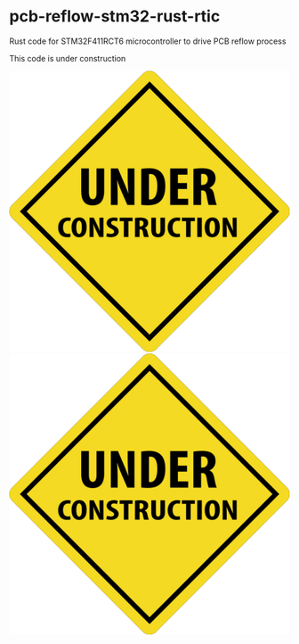 # pcb-reflow-stm32-rust-rtic

Rust code for STM32F411RCT6 microcontroller to drive PCB reflow process

This code is under construction

![Alt text](./docs/images/vectorstock_19719079.png)
<img src="./docs/images/vectorstock_19719079.png">